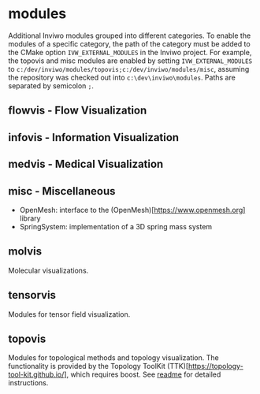 # modules

Additional Inviwo modules grouped into different categories. To enable the modules of a specific category, the path of the category must be added to the CMake option `IVW_EXTERNAL_MODULES` in the Inviwo project. For example, the topovis and misc modules are enabled by setting `IVW_EXTERNAL_MODULES` to `c:/dev/inviwo/modules/topovis;c:/dev/inviwo/modules/misc`, assuming the repository was checked out into `c:\dev\inviwo\modules`. Paths are separated by semicolon `;`.

## flowvis - Flow Visualization
## infovis - Information Visualization
## medvis - Medical Visualization

## misc - Miscellaneous

* OpenMesh: interface to the (OpenMesh)[https://www.openmesh.org] library
* SpringSystem: implementation of a 3D spring mass system

## molvis
Molecular visualizations.

## tensorvis
Modules for tensor field visualization. 

## topovis 
Modules for topological methods and topology visualization. The functionality is provided by the Topology ToolKit (TTK)[https://topology-tool-kit.github.io/], which requires boost. See [readme](topovis/readme.md) for detailed instructions.
